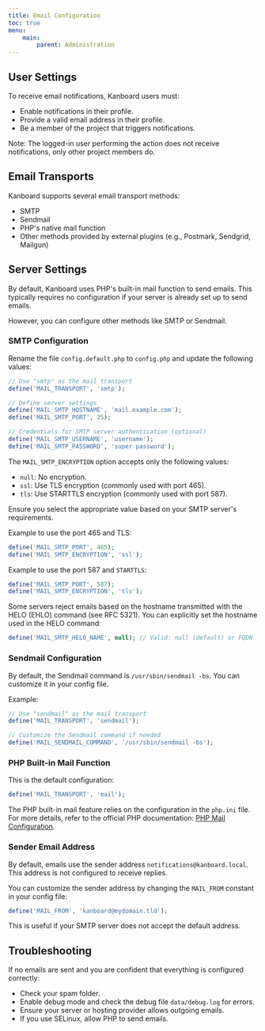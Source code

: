 ```yaml
---
title: Email Configuration
toc: true
menu:
    main:
        parent: Administration
---
```


## User Settings

To receive email notifications, Kanboard users must:

- Enable notifications in their profile.
- Provide a valid email address in their profile.
- Be a member of the project that triggers notifications.

Note: The logged-in user performing the action does not receive notifications, only other project members do.

## Email Transports

Kanboard supports several email transport methods:

- SMTP
- Sendmail
- PHP's native mail function
- Other methods provided by external plugins (e.g., Postmark, Sendgrid, Mailgun)

## Server Settings

By default, Kanboard uses PHP's built-in mail function to send emails. This typically requires no configuration if your server is already set up to send emails.

However, you can configure other methods like SMTP or Sendmail.

### SMTP Configuration

Rename the file `config.default.php` to `config.php` and update the following values:

```php
// Use "smtp" as the mail transport
define('MAIL_TRANSPORT', 'smtp');

// Define server settings
define('MAIL_SMTP_HOSTNAME', 'mail.example.com');
define('MAIL_SMTP_PORT', 25);

// Credentials for SMTP server authentication (optional)
define('MAIL_SMTP_USERNAME', 'username');
define('MAIL_SMTP_PASSWORD', 'super password');
```

The `MAIL_SMTP_ENCRYPTION` option accepts only the following values:

- `null`: No encryption.
- `ssl`: Use TLS encryption (commonly used with port 465).
- `tls`: Use STARTTLS encryption (commonly used with port 587).

Ensure you select the appropriate value based on your SMTP server's requirements.

Example to use the port 465 and TLS:

```php
define('MAIL_SMTP_PORT', 465);
define('MAIL_SMTP_ENCRYPTION', 'ssl');
```

Example to use the port 587 and `STARTTLS`:

```php
define('MAIL_SMTP_PORT', 587);
define('MAIL_SMTP_ENCRYPTION', 'tls');
```

Some servers reject emails based on the hostname transmitted with the HELO (EHLO) command (see RFC 5321). You can explicitly set the hostname used in the HELO command:

```php
define('MAIL_SMTP_HELO_NAME', null); // Valid: null (default) or FQDN
```

### Sendmail Configuration

By default, the Sendmail command is `/usr/sbin/sendmail -bs`. You can customize it in your config file.

Example:

```php
// Use "sendmail" as the mail transport
define('MAIL_TRANSPORT', 'sendmail');

// Customize the Sendmail command if needed
define('MAIL_SENDMAIL_COMMAND', '/usr/sbin/sendmail -bs');
```

### PHP Built-in Mail Function

This is the default configuration:

```php
define('MAIL_TRANSPORT', 'mail');
```

The PHP built-in mail feature relies on the configuration in the `php.ini` file. For more details, refer to the official PHP documentation: [PHP Mail Configuration](https://www.php.net/manual/en/mail.configuration.php).

### Sender Email Address

By default, emails use the sender address `notifications@kanboard.local`. This address is not configured to receive replies.

You can customize the sender address by changing the `MAIL_FROM` constant in your config file:

```php
define('MAIL_FROM', 'kanboard@mydomain.tld');
```

This is useful if your SMTP server does not accept the default address.

## Troubleshooting

If no emails are sent and you are confident that everything is configured correctly:

- Check your spam folder.
- Enable debug mode and check the debug file `data/debug.log` for errors.
- Ensure your server or hosting provider allows outgoing emails.
- If you use SELinux, allow PHP to send emails.
